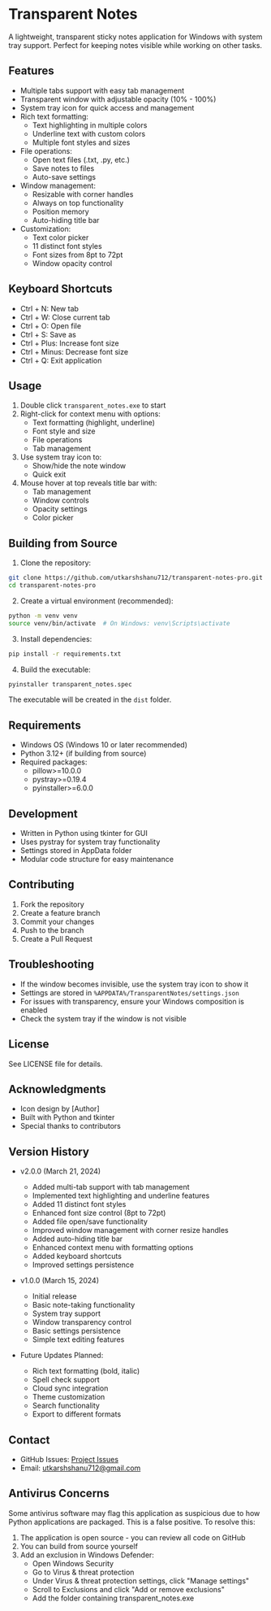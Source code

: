 # Transparent Notes

A lightweight, transparent sticky notes application for Windows with system tray support. Perfect for keeping notes visible while working on other tasks.

## Features
- Multiple tabs support with easy tab management
- Transparent window with adjustable opacity (10% - 100%)
- System tray icon for quick access and management
- Rich text formatting:
  - Text highlighting in multiple colors
  - Underline text with custom colors
  - Multiple font styles and sizes
- File operations:
  - Open text files (.txt, .py, etc.)
  - Save notes to files
  - Auto-save settings
- Window management:
  - Resizable with corner handles
  - Always on top functionality
  - Position memory
  - Auto-hiding title bar
- Customization:
  - Text color picker
  - 11 distinct font styles
  - Font sizes from 8pt to 72pt
  - Window opacity control


## Keyboard Shortcuts
- Ctrl + N: New tab
- Ctrl + W: Close current tab
- Ctrl + O: Open file
- Ctrl + S: Save as
- Ctrl + Plus: Increase font size
- Ctrl + Minus: Decrease font size
- Ctrl + Q: Exit application

## Usage
1. Double click `transparent_notes.exe` to start
2. Right-click for context menu with options:
   - Text formatting (highlight, underline)
   - Font style and size
   - File operations
   - Tab management
3. Use system tray icon to:
   - Show/hide the note window
   - Quick exit
4. Mouse hover at top reveals title bar with:
   - Tab management
   - Window controls
   - Opacity settings
   - Color picker

## Building from Source

1. Clone the repository:
```bash
git clone https://github.com/utkarshshanu712/transparent-notes-pro.git
cd transparent-notes-pro
```

2. Create a virtual environment (recommended):
```bash
python -m venv venv
source venv/bin/activate  # On Windows: venv\Scripts\activate
```

3. Install dependencies:
```bash
pip install -r requirements.txt
```

4. Build the executable:
```bash
pyinstaller transparent_notes.spec
```

The executable will be created in the `dist` folder.

## Requirements
- Windows OS (Windows 10 or later recommended)
- Python 3.12+ (if building from source)
- Required packages:
  - pillow>=10.0.0
  - pystray>=0.19.4
  - pyinstaller>=6.0.0

## Development
- Written in Python using tkinter for GUI
- Uses pystray for system tray functionality
- Settings stored in AppData folder
- Modular code structure for easy maintenance

## Contributing
1. Fork the repository
2. Create a feature branch
3. Commit your changes
4. Push to the branch
5. Create a Pull Request

## Troubleshooting
- If the window becomes invisible, use the system tray icon to show it
- Settings are stored in `%APPDATA%/TransparentNotes/settings.json`
- For issues with transparency, ensure your Windows composition is enabled
- Check the system tray if the window is not visible

## License
See LICENSE file for details.

## Acknowledgments
- Icon design by [Author]
- Built with Python and tkinter
- Special thanks to contributors

## Version History
- v2.0.0 (March 21, 2024)
  - Added multi-tab support with tab management
  - Implemented text highlighting and underline features
  - Added 11 distinct font styles
  - Enhanced font size control (8pt to 72pt)
  - Added file open/save functionality
  - Improved window management with corner resize handles
  - Added auto-hiding title bar
  - Enhanced context menu with formatting options
  - Added keyboard shortcuts
  - Improved settings persistence

- v1.0.0 (March 15, 2024)
  - Initial release
  - Basic note-taking functionality
  - System tray support
  - Window transparency control
  - Basic settings persistence
  - Simple text editing features

- Future Updates Planned:
  - Rich text formatting (bold, italic)
  - Spell check support
  - Cloud sync integration
  - Theme customization
  - Search functionality
  - Export to different formats

## Contact
- GitHub Issues: [Project Issues](https://github.com/utkarshshanu712/transparent-notes-pro/issues)
- Email: utkarshshanu712@gmail.com

## Antivirus Concerns

Some antivirus software may flag this application as suspicious due to how Python applications are packaged. This is a false positive. To resolve this:

1. The application is open source - you can review all code on GitHub
2. You can build from source yourself
3. Add an exclusion in Windows Defender:
   - Open Windows Security
   - Go to Virus & threat protection
   - Under Virus & threat protection settings, click "Manage settings"
   - Scroll to Exclusions and click "Add or remove exclusions"
   - Add the folder containing transparent_notes.exe
